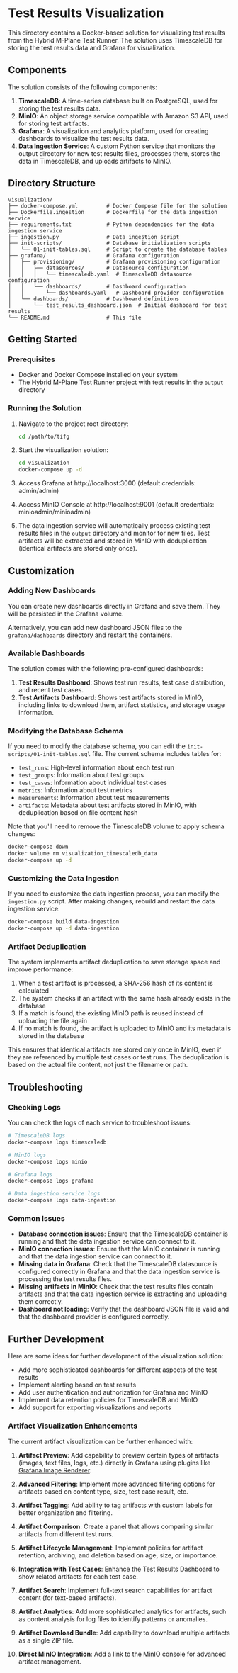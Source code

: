 # Test Results Visualization

This directory contains a Docker-based solution for visualizing test results from the Hybrid M-Plane Test Runner. The solution uses TimescaleDB for storing the test results data and Grafana for visualization.

## Components

The solution consists of the following components:

1. **TimescaleDB**: A time-series database built on PostgreSQL, used for storing the test results data.
2. **MinIO**: An object storage service compatible with Amazon S3 API, used for storing test artifacts.
3. **Grafana**: A visualization and analytics platform, used for creating dashboards to visualize the test results data.
4. **Data Ingestion Service**: A custom Python service that monitors the output directory for new test results files, processes them, stores the data in TimescaleDB, and uploads artifacts to MinIO.

## Directory Structure

```
visualization/
├── docker-compose.yml         # Docker Compose file for the solution
├── Dockerfile.ingestion       # Dockerfile for the data ingestion service
├── requirements.txt           # Python dependencies for the data ingestion service
├── ingestion.py               # Data ingestion script
├── init-scripts/              # Database initialization scripts
│   └── 01-init-tables.sql     # Script to create the database tables
├── grafana/                   # Grafana configuration
│   ├── provisioning/          # Grafana provisioning configuration
│   │   ├── datasources/       # Datasource configuration
│   │   │   └── timescaledb.yaml  # TimescaleDB datasource configuration
│   │   └── dashboards/        # Dashboard configuration
│   │       └── dashboards.yaml   # Dashboard provider configuration
│   └── dashboards/            # Dashboard definitions
│       └── test_results_dashboard.json  # Initial dashboard for test results
└── README.md                  # This file
```

## Getting Started

### Prerequisites

- Docker and Docker Compose installed on your system
- The Hybrid M-Plane Test Runner project with test results in the `output` directory

### Running the Solution

1. Navigate to the project root directory:

   ```bash
   cd /path/to/tifg
   ```

2. Start the visualization solution:

   ```bash
   cd visualization
   docker-compose up -d
   ```

3. Access Grafana at http://localhost:3000 (default credentials: admin/admin)

4. Access MinIO Console at http://localhost:9001 (default credentials: minioadmin/minioadmin)

5. The data ingestion service will automatically process existing test results files in the `output` directory and monitor for new files. Test artifacts will be extracted and stored in MinIO with deduplication (identical artifacts are stored only once).

## Customization

### Adding New Dashboards

You can create new dashboards directly in Grafana and save them. They will be persisted in the Grafana volume.

Alternatively, you can add new dashboard JSON files to the `grafana/dashboards` directory and restart the containers.

### Available Dashboards

The solution comes with the following pre-configured dashboards:

1. **Test Results Dashboard**: Shows test run results, test case distribution, and recent test cases.
2. **Test Artifacts Dashboard**: Shows test artifacts stored in MinIO, including links to download them, artifact statistics, and storage usage information.

### Modifying the Database Schema

If you need to modify the database schema, you can edit the `init-scripts/01-init-tables.sql` file. The current schema includes tables for:

- `test_runs`: High-level information about each test run
- `test_groups`: Information about test groups
- `test_cases`: Information about individual test cases
- `metrics`: Information about test metrics
- `measurements`: Information about test measurements
- `artifacts`: Metadata about test artifacts stored in MinIO, with deduplication based on file content hash

Note that you'll need to remove the TimescaleDB volume to apply schema changes:

```bash
docker-compose down
docker volume rm visualization_timescaledb_data
docker-compose up -d
```

### Customizing the Data Ingestion

If you need to customize the data ingestion process, you can modify the `ingestion.py` script. After making changes, rebuild and restart the data ingestion service:

```bash
docker-compose build data-ingestion
docker-compose up -d data-ingestion
```

### Artifact Deduplication

The system implements artifact deduplication to save storage space and improve performance:

1. When a test artifact is processed, a SHA-256 hash of its content is calculated
2. The system checks if an artifact with the same hash already exists in the database
3. If a match is found, the existing MinIO path is reused instead of uploading the file again
4. If no match is found, the artifact is uploaded to MinIO and its metadata is stored in the database

This ensures that identical artifacts are stored only once in MinIO, even if they are referenced by multiple test cases or test runs. The deduplication is based on the actual file content, not just the filename or path.

## Troubleshooting

### Checking Logs

You can check the logs of each service to troubleshoot issues:

```bash
# TimescaleDB logs
docker-compose logs timescaledb

# MinIO logs
docker-compose logs minio

# Grafana logs
docker-compose logs grafana

# Data ingestion service logs
docker-compose logs data-ingestion
```

### Common Issues

- **Database connection issues**: Ensure that the TimescaleDB container is running and that the data ingestion service can connect to it.
- **MinIO connection issues**: Ensure that the MinIO container is running and that the data ingestion service can connect to it.
- **Missing data in Grafana**: Check that the TimescaleDB datasource is configured correctly in Grafana and that the data ingestion service is processing the test results files.
- **Missing artifacts in MinIO**: Check that the test results files contain artifacts and that the data ingestion service is extracting and uploading them correctly.
- **Dashboard not loading**: Verify that the dashboard JSON file is valid and that the dashboard provider is configured correctly.

## Further Development

Here are some ideas for further development of the visualization solution:

- Add more sophisticated dashboards for different aspects of the test results
- Implement alerting based on test results
- Add user authentication and authorization for Grafana and MinIO
- Implement data retention policies for TimescaleDB and MinIO
- Add support for exporting visualizations and reports

### Artifact Visualization Enhancements

The current artifact visualization can be further enhanced with:

1. **Artifact Preview**: Add capability to preview certain types of artifacts (images, text files, logs, etc.) directly in Grafana using plugins like [Grafana Image Renderer](https://grafana.com/grafana/plugins/grafana-image-renderer/).

2. **Advanced Filtering**: Implement more advanced filtering options for artifacts based on content type, size, test case result, etc.

3. **Artifact Tagging**: Add ability to tag artifacts with custom labels for better organization and filtering.

4. **Artifact Comparison**: Create a panel that allows comparing similar artifacts from different test runs.

5. **Artifact Lifecycle Management**: Implement policies for artifact retention, archiving, and deletion based on age, size, or importance.

6. **Integration with Test Cases**: Enhance the Test Results Dashboard to show related artifacts for each test case.

7. **Artifact Search**: Implement full-text search capabilities for artifact content (for text-based artifacts).

8. **Artifact Analytics**: Add more sophisticated analytics for artifacts, such as content analysis for log files to identify patterns or anomalies.

9. **Artifact Download Bundle**: Add capability to download multiple artifacts as a single ZIP file.

10. **Direct MinIO Integration**: Add a link to the MinIO console for advanced artifact management.
